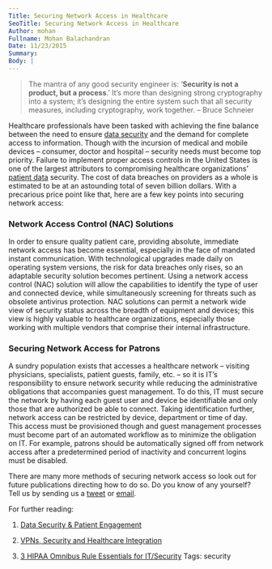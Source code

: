 ```yaml
---
Title: Securing Network Access in Healthcare
SeoTitle: Securing Network Access in Healthcare
Author: mohan
Fullname: Mohan Balachandran
Date: 11/23/2015
Summary: 
Body: |
---
```

> The mantra of any good security engineer is: ‘**Security is not a product, but a process**.’ It’s more than designing strong cryptography into a system; it’s designing the entire system such that all security measures, including cryptography, work together. – Bruce Schneier

Healthcare professionals have been tasked with achieving the fine balance between the need to ensure [data security](https://catalyze.io/solutions/data-integration-control) and the demand for complete access to information. Though with the incursion of medical and mobile devices – consumer, doctor and hospital – security needs must become top priority. Failure to implement proper access controls in the United States is one of the largest attributors to compromising healthcare organizations’ [patient data](https://catalyze.io/learn/what-is-protected-health-information-or-phi) security. The cost of data breaches on providers as a whole is estimated to be at an astounding total of seven billion dollars. With a precarious price point like that, here are a few key points into securing network access:

### Network Access Control (NAC) Solutions

In order to ensure quality patient care, providing absolute, immediate network access has become essential, especially in the face of mandated instant communication. With technological upgrades made daily on operating system versions, the risk for data breaches only rises, so an adaptable security solution becomes pertinent. Using a network access control (NAC) solution will allow the capabilities to identify the type of user and connected device, while simultaneously screening for threats such as obsolete antivirus protection. NAC solutions can permit a network wide view of security status across the breadth of equipment and devices; this view is highly valuable to healthcare organizations, especially those working with multiple vendors that comprise their internal infrastructure.

### Securing Network Access for Patrons

A sundry population exists that accesses a healthcare network – visiting physicians, specialists, patient guests, family, etc. – so it is IT’s responsibility to ensure network security while reducing the administrative obligations that accompanies guest management. To do this, IT must secure the network by having each guest user and device be identifiable and only those that are authorized be able to connect. Taking identification further, network access can be restricted by device, department or time of day. This access must be provisioned though and guest management processes must become part of an automated workflow as to minimize the obligation on IT. For example, patrons should be automatically signed off from network access after a predetermined period of inactivity and concurrent logins must be disabled.

There are many more methods of securing network access so look out for future publications directing how to do so. Do you know of any yourself? Tell us by sending us a [tweet](https://twitter.com/catalyzeio) or [email](hello@catalyze.io).

For further reading:

1. [Data Security & Patient Engagement](https://catalyze.io/blog/data-security-patient-engagement)

2. [VPNs, Security and Healthcare Integration](https://catalyze.io/blog/vpn-security-healthcare-integration)

3. [3 HIPAA Omnibus Rule Essentials for IT/Security](https://catalyze.io/blog/three-hipaa-omnibus-rule-essentials-for-it-security)
Tags: security